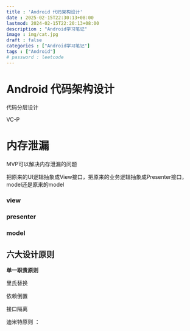 ```yaml
---
title : 'Android 代码架构设计'
date : 2025-02-15T22:30:13+08:00
lastmod: 2024-02-15T22:20:13+08:00
description : "Android学习笔记" 
image : img/cat.jpg
draft : false    
categories : ["Android学习笔记"]
tags : ["Android"]
# password : leetcode
---
```


# Android 代码架构设计

代码分层设计

VC-P

# 内存泄漏

MVP可以解决内存泄漏的问题

把原来的UI逻辑抽象成View接口，把原来的业务逻辑抽象成Presenter接口，model还是原来的model

### view

### presenter

### model

## **六大设计原则**

**单一职责原则**

里氏替换

依赖倒置

接口隔离

迪米特原则 ：